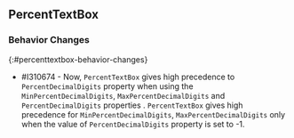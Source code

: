 ## PercentTextBox

### Behavior Changes
{:#percenttextbox-behavior-changes}

* \#I310674 - Now, `PercentTextBox` gives high precedence to `PercentDecimalDigits` property when using the `MinPercentDecimalDigits`, `MaxPercentDecimalDigits` and `PercentDecimalDigits` properties . `PercentTextBox` gives high precedence for `MinPercentDecimalDigits`, `MaxPercentDecimalDigits` only when the value of `PercentDecimalDigits` property is set to -1.
